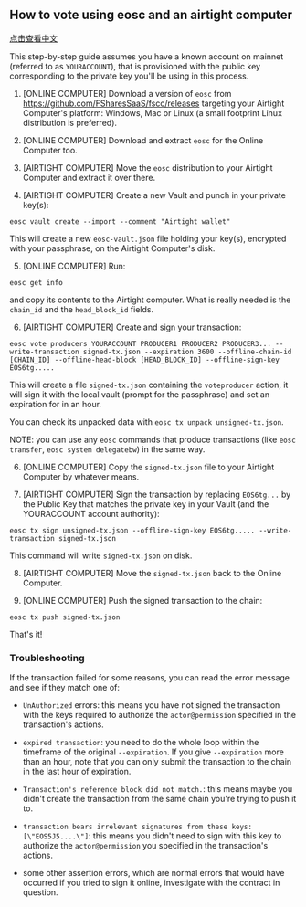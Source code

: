 How to vote using eosc and an airtight computer
-----------------------------------------------

[点击查看中文](./OFFLINE_VOTING-cn.md)

This step-by-step guide assumes you have a known account on mainnet
(referred to as `YOURACCOUNT`), that is provisioned with the public
key corresponding to the private key you'll be using in this process.

1. [ONLINE COMPUTER] Download a version of `eosc` from
   https://github.com/FSharesSaaS/fscc/releases targeting your Airtight
   Computer's platform: Windows, Mac or Linux (a small footprint Linux
   distribution is preferred).

2. [ONLINE COMPUTER] Download and extract `eosc` for the Online
   Computer too.

3. [AIRTIGHT COMPUTER] Move the `eosc` distribution to your Airtight
   Computer and extract it over there.

4. [AIRTIGHT COMPUTER] Create a new Vault and punch in your private
   key(s):

```
eosc vault create --import --comment "Airtight wallet"
```

This will create a new `eosc-vault.json` file holding your key(s),
encrypted with your passphrase, on the Airtight Computer's disk.

5. [ONLINE COMPUTER] Run:

```
eosc get info
```

and copy its contents to the Airtight computer. What is really needed
is the `chain_id` and the `head_block_id` fields.

6. [AIRTIGHT COMPUTER] Create and sign your transaction:

```
eosc vote producers YOURACCOUNT PRODUCER1 PRODUCER2 PRODUCER3... --write-transaction signed-tx.json --expiration 3600 --offline-chain-id [CHAIN_ID] --offline-head-block [HEAD_BLOCK_ID] --offline-sign-key EOS6tg.....
```

This will create a file `signed-tx.json` containing the `voteproducer`
action, it will sign it with the local vault (prompt for the
passphrase) and set an expiration for in an hour.

You can check its unpacked data with `eosc tx unpack unsigned-tx.json`.

NOTE: you can use any `eosc` commands that produce transactions (like
`eosc transfer`, `eosc system delegatebw`) in the same way.


6. [ONLINE COMPUTER] Copy the `signed-tx.json` file to your Airtight
   Computer by whatever means.

7. [AIRTIGHT COMPUTER] Sign the transaction by replacing `EOS6tg...` by the Public Key that matches the private key in your Vault (and the YOURACCOUNT account authority):

```
eosc tx sign unsigned-tx.json --offline-sign-key EOS6tg..... --write-transaction signed-tx.json
```

This command will write `signed-tx.json` on disk.

8. [AIRTIGHT COMPUTER] Move the `signed-tx.json` back to the Online Computer.

9. [ONLINE COMPUTER] Push the signed transaction to the chain:

```
eosc tx push signed-tx.json
```

That's it!

### Troubleshooting

If the transaction failed for some reasons, you can read the error
message and see if they match one of:

* `UnAuthorized` errors: this means you have not signed the
  transaction with the keys required to authorize the
  `actor@permission` specified in the transaction's actions.

* `expired transaction`: you need to do the whole loop within the
  timeframe of the original `--expiration`. If you give `--expiration`
  more than an hour, note that you can only submit the transaction to
  the chain in the last hour of expiration.

* `Transaction's reference block did not match.`: this means maybe you
  didn't create the transaction from the same chain you're trying to
  push it to.

* `transaction bears irrelevant signatures from these keys: [\"EOS5J5....\"]`: this means you didn't need to sign with this key to authorize the `actor@permission` you specified in the transaction's actions.

* some other assertion errors, which are normal errors that would have
  occurred if you tried to sign it online, investigate with the
  contract in question.
